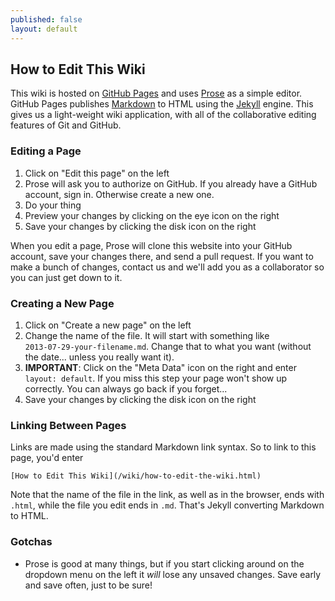 ```yaml
---
published: false
layout: default
---
```


## How to Edit This Wiki

This wiki is hosted on [GitHub Pages](http://pages.github.com) and uses [Prose](http://prose.io) as a simple editor. GitHub Pages publishes [Markdown](http://daringfireball.net/projects/markdown/) to HTML using the [Jekyll](http://jekyllrb.com/) engine. This gives us a light-weight wiki application, with all of the collaborative editing features of Git and GitHub. 

### Editing a Page

1. Click on "Edit this page" on the left
2. Prose will ask you to authorize on GitHub. If you already have a GitHub account, sign in. Otherwise create a new one.
3. Do your thing
4. Preview your changes by clicking on the eye icon on the right
5. Save your changes by clicking the disk icon on the right

When you edit a page, Prose will clone this website into your GitHub account, save your changes there, and send a pull request. If you want to make a bunch of changes, contact us and we'll add you as a collaborator so you can just get down to it.

### Creating a New Page

1. Click on "Create a new page" on the left
2. Change the name of the file. It will start with something like  
   `2013-07-29-your-filename.md`. Change that to what you want (without 
   the date... unless you really want it).   
3. **IMPORTANT**: Click on the "Meta Data" icon on the right and enter  
   `layout: default`. If you miss this step your page won't show up correctly. 
   You can always go back if you forget...
4. Save your changes by clicking the disk icon on the right

### Linking Between Pages

Links are made using the standard Markdown link syntax. So to link to this page, you'd enter

    [How to Edit This Wiki](/wiki/how-to-edit-the-wiki.html)

Note that the name of the file in the link, as well as in the browser, ends with `.html`, while the file you edit ends in `.md`. That's Jekyll converting Markdown to HTML.

### Gotchas

- Prose is good at many things, but if you start clicking around on the dropdown menu on the left it *will* lose any unsaved changes. Save early and save often, just to be sure!